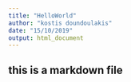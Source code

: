 ```yaml
---
title: "HelloWorld"
author: "kostis doundoulakis"
date: "15/10/2019"
output: html_document
---
```




## this is a markdown file